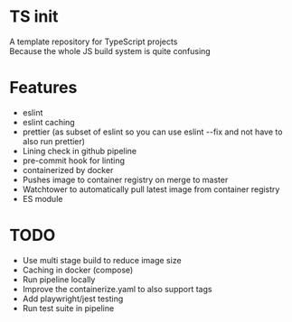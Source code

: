 # TS init

A template repository for TypeScript projects\
Because the whole JS build system is quite confusing

# Features

- eslint
- eslint caching
- prettier (as subset of eslint so you can use eslint --fix and not have to also run prettier)
- Lining check in github pipeline
- pre-commit hook for linting
- containerized by docker
- Pushes image to container registry on merge to master
- Watchtower to automatically pull latest image from container registry
- ES module

# TODO
- Use multi stage build to reduce image size
- Caching in docker (compose)
- Run pipeline locally
- Improve the containerize.yaml to also support tags
- Add playwright/jest testing
- Run test suite in pipeline
